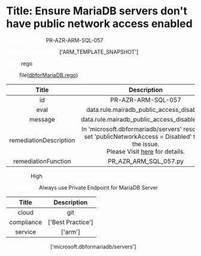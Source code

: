 



# Title: Ensure MariaDB servers don't have public network access enabled


***<font color="white">Master Test Id:</font>*** PR-AZR-ARM-SQL-057

***<font color="white">Master Snapshot Id:</font>*** ['ARM_TEMPLATE_SNAPSHOT']

***<font color="white">type:</font>*** rego

***<font color="white">rule:</font>*** file([dbforMariaDB.rego])  
  
  
  
  

|Title|Description|
| :---: | :---: |
|id|PR-AZR-ARM-SQL-057|
|eval|data.rule.mairadb_public_access_disabled|
|message|data.rule.mairadb_public_access_disabled_err|
|remediationDescription|In 'microsoft.dbformariadb/servers' resource, set 'publicNetworkAccess = Disabled' to fix the issue.<br>Please Visit <a href='https://docs.microsoft.com/en-us/azure/templates/microsoft.dbformariadb/servers' target='_blank'>here</a> for details.|
|remediationFunction|PR_AZR_ARM_SQL_057.py|


***<font color="white">Severity:</font>*** High

***<font color="white">Description:</font>*** Always use Private Endpoint for MariaDB Server  
  
  

|Title|Description|
| :---: | :---: |
|cloud|git|
|compliance|['Best Practice']|
|service|['arm']|


***<font color="white">Resource Types:</font>*** ['microsoft.dbformariadb/servers']


[dbforMariaDB.rego]: https://github.com/prancer-io/prancer-compliance-test/tree/master/azure/iac/dbforMariaDB.rego
